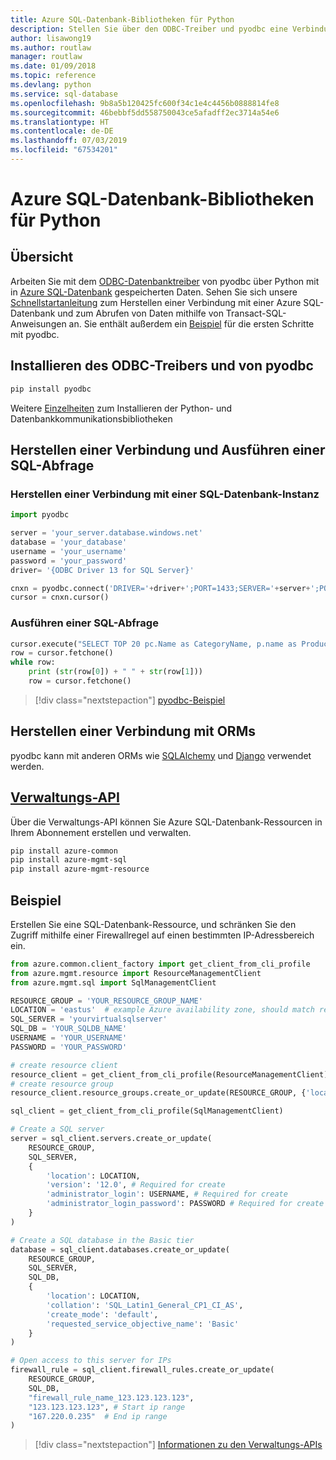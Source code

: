 ```yaml
---
title: Azure SQL-Datenbank-Bibliotheken für Python
description: Stellen Sie über den ODBC-Treiber und pyodbc eine Verbindung mit Azure SQL-Datenbank her, oder verwalten Sie Azure SQL-Instanzen über die Verwaltungs-API.
author: lisawong19
ms.author: routlaw
manager: routlaw
ms.date: 01/09/2018
ms.topic: reference
ms.devlang: python
ms.service: sql-database
ms.openlocfilehash: 9b8a5b120425fc600f34c1e4c4456b0888814fe8
ms.sourcegitcommit: 46bebbf5dd558750043ce5afadff2ec3714a54e6
ms.translationtype: HT
ms.contentlocale: de-DE
ms.lasthandoff: 07/03/2019
ms.locfileid: "67534201"
---
```

# <a name="azure-sql-database-libraries-for-python"></a>Azure SQL-Datenbank-Bibliotheken für Python

## <a name="overview"></a>Übersicht

Arbeiten Sie mit dem [ODBC-Datenbanktreiber](https://github.com/mkleehammer/pyodbc/wiki/Drivers-and-Driver-Managers) von pyodbc über Python mit in [Azure SQL-Datenbank](/azure/sql-database/sql-database-technical-overview) gespeicherten Daten. Sehen Sie sich unsere [Schnellstartanleitung](https://docs.microsoft.com/azure/sql-database/sql-database-connect-query-python) zum Herstellen einer Verbindung mit einer Azure SQL-Datenbank und zum Abrufen von Daten mithilfe von Transact-SQL-Anweisungen an. Sie enthält außerdem ein [Beispiel](https://github.com/mkleehammer/pyodbc/wiki/Getting-started) für die ersten Schritte mit pyodbc.

## <a name="install-odbc-driver-and-pyodbc"></a>Installieren des ODBC-Treibers und von pyodbc

```bash
pip install pyodbc
```
Weitere [Einzelheiten](https://docs.microsoft.com/azure/sql-database/sql-database-connect-query-python#prerequisites) zum Installieren der Python- und Datenbankkommunikationsbibliotheken

## <a name="connect-and-execute-a-sql-query"></a>Herstellen einer Verbindung und Ausführen einer SQL-Abfrage

### <a name="connect-to-a-sql-database"></a>Herstellen einer Verbindung mit einer SQL-Datenbank-Instanz

```python
import pyodbc

server = 'your_server.database.windows.net'
database = 'your_database'
username = 'your_username'
password = 'your_password'
driver= '{ODBC Driver 13 for SQL Server}'

cnxn = pyodbc.connect('DRIVER='+driver+';PORT=1433;SERVER='+server+';PORT=1443;DATABASE='+database+';UID='+username+';PWD='+ password)
cursor = cnxn.cursor()
```

### <a name="execute-a-sql-query"></a>Ausführen einer SQL-Abfrage

```python
cursor.execute("SELECT TOP 20 pc.Name as CategoryName, p.name as ProductName FROM [SalesLT].[ProductCategory] pc JOIN [SalesLT].[Product] p ON pc.productcategoryid = p.productcategoryid")
row = cursor.fetchone()
while row:
    print (str(row[0]) + " " + str(row[1]))
    row = cursor.fetchone()
```

> [!div class="nextstepaction"]
> [pyodbc-Beispiel](https://github.com/mkleehammer/pyodbc/wiki/Getting-started)

## <a name="connecting-to-orms"></a>Herstellen einer Verbindung mit ORMs

pyodbc kann mit anderen ORMs wie [SQLAlchemy](https://docs.sqlalchemy.org/en/latest/dialects/mssql.html?highlight=pyodbc#module-sqlalchemy.dialects.mssql.pyodbc) und [Django](https://github.com/lionheart/django-pyodbc/) verwendet werden. 

## <a name="management-apipythonapioverviewazuresqlmanagement"></a>[Verwaltungs-API](/python/api/overview/azure/sql/management)

Über die Verwaltungs-API können Sie Azure SQL-Datenbank-Ressourcen in Ihrem Abonnement erstellen und verwalten. 

```bash
pip install azure-common
pip install azure-mgmt-sql
pip install azure-mgmt-resource
```

## <a name="example"></a>Beispiel

Erstellen Sie eine SQL-Datenbank-Ressource, und schränken Sie den Zugriff mithilfe einer Firewallregel auf einen bestimmten IP-Adressbereich ein.

```python
from azure.common.client_factory import get_client_from_cli_profile
from azure.mgmt.resource import ResourceManagementClient
from azure.mgmt.sql import SqlManagementClient

RESOURCE_GROUP = 'YOUR_RESOURCE_GROUP_NAME'
LOCATION = 'eastus'  # example Azure availability zone, should match resource group
SQL_SERVER = 'yourvirtualsqlserver'
SQL_DB = 'YOUR_SQLDB_NAME'
USERNAME = 'YOUR_USERNAME'
PASSWORD = 'YOUR_PASSWORD'

# create resource client
resource_client = get_client_from_cli_profile(ResourceManagementClient)
# create resource group
resource_client.resource_groups.create_or_update(RESOURCE_GROUP, {'location': LOCATION})

sql_client = get_client_from_cli_profile(SqlManagementClient)

# Create a SQL server
server = sql_client.servers.create_or_update(
    RESOURCE_GROUP,
    SQL_SERVER,
    {
        'location': LOCATION,
        'version': '12.0', # Required for create
        'administrator_login': USERNAME, # Required for create
        'administrator_login_password': PASSWORD # Required for create
    }
)

# Create a SQL database in the Basic tier
database = sql_client.databases.create_or_update(
    RESOURCE_GROUP,
    SQL_SERVER,
    SQL_DB,
    {
        'location': LOCATION,
        'collation': 'SQL_Latin1_General_CP1_CI_AS',
        'create_mode': 'default',
        'requested_service_objective_name': 'Basic'
    }
)

# Open access to this server for IPs
firewall_rule = sql_client.firewall_rules.create_or_update(
    RESOURCE_GROUP,
    SQL_DB,
    "firewall_rule_name_123.123.123.123",
    "123.123.123.123", # Start ip range
    "167.220.0.235"  # End ip range
)
```
> [!div class="nextstepaction"]
> [Informationen zu den Verwaltungs-APIs](/python/api/overview/azure/sql/management)

